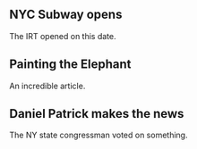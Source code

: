 ## NYC Subway opens

The IRT opened on this date.
## Painting the Elephant

An incredible article.
## Daniel Patrick makes the news

The NY state congressman voted on something.
